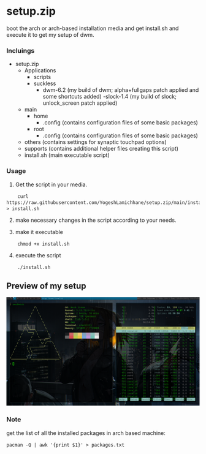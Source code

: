 # setup.zip
boot the arch or arch-based installation media and get install.sh and execute it to get my setup of dwm.
### Incluings
 - setup.zip
 	- Applications
 		- scripts
 		- suckless
 			- dwm-6.2	(my build of dwm; alpha+fullgaps patch applied and some shortcuts added)
 			-slock-1.4	(my build of slock; unlock_screen patch applied)
 	- main
 		- home
 			- .config (contains configuration files of some basic packages)
 		- root
 			- .config (contains configuration files of some basic packages)
 	- others (contains settings for synaptic touchpad options)
 	- supports (contains additional helper files creating this script)
 	- install.sh (main executable script)

### Usage
 1. Get the script in your media.
```
	curl https://raw.githubusercontent.com/YogeshLamichhane/setup.zip/main/install.sh > install.sh
```
 2. make necessary changes in the script according to your needs.

 3. make it executable
```
	chmod +x install.sh
```
 4. execute the script
```
	./install.sh
```

## Preview of my setup
![my arch dwm preview](screenshot_000.png)
### Note
get the list of all the installed packages in arch based machine:

	pacman -Q | awk '{print $1}' > packages.txt

